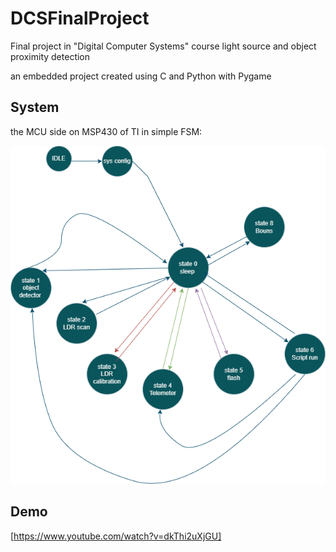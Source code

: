# DCSFinalProject
Final project in "Digital Computer Systems" course light source and object proximity detection 

an embedded project created using C and Python with Pygame

## System 
the MCU side on MSP430 of TI in simple FSM:

![MCU side](images/MCU_side.png)


## Demo

[https://www.youtube.com/watch?v=dkThi2uXjGU]

